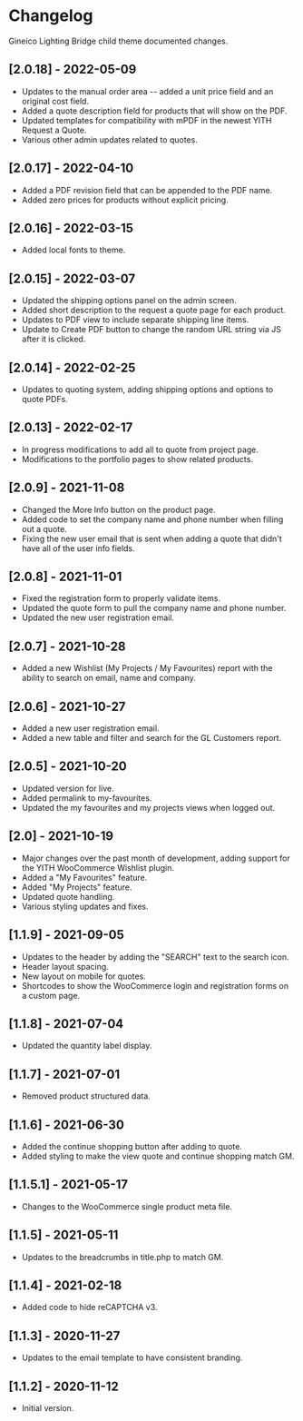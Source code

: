 # Changelog

Gineico Lighting Bridge child theme documented changes.
## [2.0.18] - 2022-05-09
* Updates to the manual order area -- added a unit price field and an original cost field.
* Added a quote description field for products that will show on the PDF.
* Updated templates for compatibility with mPDF in the newest YITH Request a Quote.
* Various other admin updates related to quotes.

## [2.0.17] - 2022-04-10
* Added a PDF revision field that can be appended to the PDF name.
* Added zero prices for products without explicit pricing.

## [2.0.16] - 2022-03-15 
* Added local fonts to theme.

## [2.0.15] - 2022-03-07
* Updated the shipping options panel on the admin screen.
* Added short description to the request a quote page for each product.
* Updates to PDF view to include separate shipping line items.
* Update to Create PDF button to change the random URL string via JS after it is clicked.

## [2.0.14] - 2022-02-25
* Updates to quoting system, adding shipping options and options to quote PDFs.

## [2.0.13] - 2022-02-17
* In progress modifications to add all to quote from project page.
* Modifications to the portfolio pages to show related products.

## [2.0.9] - 2021-11-08
* Changed the More Info button on the product page.
* Added code to set the company name and phone number when filling out a quote.
* Fixing the new user email that is sent when adding a quote that didn't have all of the user info fields.

## [2.0.8] - 2021-11-01
* Fixed the registration form to properly validate items.
* Updated the quote form to pull the company name and phone number.
* Updated the new user registration email.

## [2.0.7] - 2021-10-28
* Added a new Wishlist (My Projects / My Favourites) report with the ability to search on email, name and company.

## [2.0.6] - 2021-10-27
* Added a new user registration email.
* Added a new table and filter and search for the GL Customers report.

## [2.0.5] - 2021-10-20
* Updated version for live.
* Added permalink to my-favourites.
* Updated the my favourites and my projects views when logged out.

## [2.0] - 2021-10-19
* Major changes over the past month of development, adding support for the YITH WooCommerce Wishlist plugin.
* Added a "My Favourites" feature.
* Added "My Projects" feature.
* Updated quote handling.
* Various styling updates and fixes.

## [1.1.9] - 2021-09-05 
* Updates to the header by adding the "SEARCH" text to the search icon.
* Header layout spacing.
* New layout on mobile for quotes.
* Shortcodes to show the WooCommerce login and registration forms on a custom page.

## [1.1.8] - 2021-07-04
* Updated the quantity label display.

## [1.1.7] - 2021-07-01
* Removed product structured data.

## [1.1.6] - 2021-06-30
* Added the continue shopping button after adding to quote.
* Added styling to make the view quote and continue shopping match GM.

## [1.1.5.1] - 2021-05-17
* Changes to the WooCommerce single product meta file.

## [1.1.5] - 2021-05-11
* Updates to the breadcrumbs in title.php to match GM.

## [1.1.4] - 2021-02-18
* Added code to hide reCAPTCHA v3.

## [1.1.3] - 2020-11-27
- Updates to the email template to have consistent branding.

## [1.1.2] - 2020-11-12
- Initial version.

